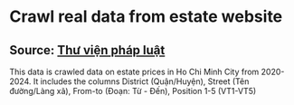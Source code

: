 # Crawl real data from estate website 
## Source: [Thư viện pháp luật](https://thuvienphapluat.vn/page/BangGiaDat.aspx?city=32&district=0&street=0&pricerange=0-99999&typeland=&orderby=&typeorder=1)
This data is crawled data on estate prices in Ho Chi Minh City from 2020-2024. It includes the columns District (Quận/Huyện), Street (Tên đường/Làng xã), From-to (Đoạn: Từ - Đến), Position 1-5 (VT1-VT5)
